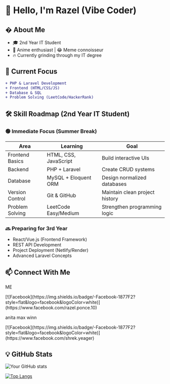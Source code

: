 # 👋 Hello, I'm Razel (Vibe Coder)


## � About Me
- 🎓 2nd Year IT Student 
- 🎌 Anime enthusiast | 😂 Meme connoisseur
- 🔥 Currently grinding through my IT degree

## 🌱 Current Focus
```diff
+ PHP & Laravel Development
+ Frontend (HTML/CSS/JS)
+ Database & SQL
+ Problem Solving (LeetCode/HackerRank)
```

## 🛠️ Skill Roadmap (2nd Year IT Student)

### 🟢 **Immediate Focus (Summer Break)**
| Area               | Learning                          | Goal                              |
|--------------------|-----------------------------------|-----------------------------------|
| Frontend Basics    | HTML, CSS, JavaScript            | Build interactive UIs             |
| Backend            | PHP + Laravel                    | Create CRUD systems               |
| Database           | MySQL + Eloquent ORM             | Design normalized databases       |
| Version Control    | Git & GitHub                     | Maintain clean project history    |
| Problem Solving    | LeetCode Easy/Medium             | Strengthen programming logic      |

### 🔜 **Preparing for 3rd Year**
- React/Vue.js (Frontend Framework)
- REST API Development
- Project Deployment (Netlify/Render)
- Advanced Laravel Concepts

## 📫 Connect With Me
<p>ME</p>
[![Facebook](https://img.shields.io/badge/-Facebook-1877F2?style=flat&logo=facebook&logoColor=white)](https://www.facebook.com/razel.ponce.10)
<p>anita max winn</p>
[![Facebook](https://img.shields.io/badge/-Facebook-1877F2?style=flat&logo=facebook&logoColor=white)](https://www.facebook.com/shrek.yeager)


## 💡 GitHub Stats
![Your GitHub stats](https://github-readme-stats.vercel.app/api?username=razel-rollback&show_icons=true&theme=radical)

[![Top Langs](https://github-readme-stats.vercel.app/api/top-langs/?username=razel-rollback&layout=compact)](https://github.com/razel-rollback)

```
